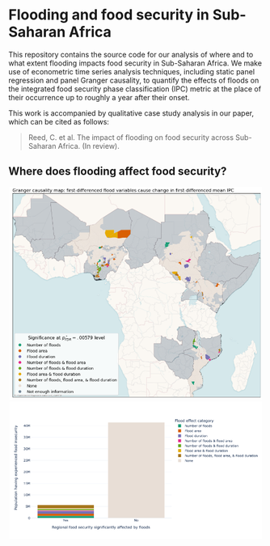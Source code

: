 # Flooding and food security in Sub-Saharan Africa

This repository contains the source code for our analysis of where and to what extent flooding impacts food security in Sub-Saharan Africa. We make use of econometric time series analysis techniques, including static panel regression and panel Granger causality, to quantify the effects of floods on the integrated food security phase classification (IPC) metric at the place of their occurrence up to roughly a year after their onset.  

This work is accompanied by qualitative case study analysis in our paper, which can be cited as follows:

> Reed, C. et al. The impact of flooding on food security across Sub-Saharan Africa. (In review).

## Where does flooding affect food security?

<p align="middle">
  <img src="/outputs/figures/granger-map-final.png" width="500" />
  <img src="/outputs/figures/granger-pop-insecure.png" width="500" /> 
</p>
